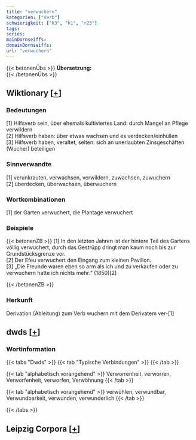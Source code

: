 ```yaml
---
title: "verwuchern"
kategorien: ["Verb"]
schwierigkeit: ["k3", "h1", "r23"]
tags:
series:
mainDornseiffs:
domainDornseiffs:
url: "verwuchern"
---
```


{{< betonenÜbs >}}
**Übersetzung:**  
{{< /betonenÜbs >}}

## Wiktionary [[+](https://de.wiktionary.org/wiki/verwuchern)]

### Bedeutungen
[1] Hilfsverb sein, über ehemals kultiviertes Land: durch Mangel an Pflege verwildern  
[2] Hilfsverb haben: über etwas wachsen und es verdecken/einhüllen  
[3] Hilfsverb haben, veraltet, selten: sich an unerlaubten Zinsgeschäften (Wucher) beteiligen  

### Sinnverwandte
[1] verunkrauten, verwachsen, verwildern, zuwachsen, zuwuchern  
[2] überdecken, überwachsen, überwuchern  

### Wortkombinationen
[1] der Garten verwuchert, die Plantage verwuchert  

### Beispiele
{{< betonenZB >}}
[1] In den letzten Jahren ist der hintere Teil des Gartens völlig verwuchert, durch das Gestrüpp dringt man kaum noch bis zur Grundstücksgrenze vor.  
[2] Der Efeu verwuchert den Eingang zum kleinen Pavillon.  
[3] „Die Freunde waren eben so arm als ich und zu verkaufen oder zu verwuchern hatte ich nichts mehr.“ (1850)[2]  

{{< /betonenZB >}}
### Herkunft
Derivation (Ableitung) zum Verb wuchern mit dem Derivatem ver-[1]  



## dwds [[+](https://www.dwds.de/wb/verwuchern)]

### Wortinformation
{{< tabs "Dwds" >}}
{{< tab "Typische Verbindungen" >}}
{{< /tab >}}

{{< tab "alphabetisch vorangehend" >}}
Verworrenheit, verworren, Verworfenheit, verworfen, Verwöhnung
{{< /tab >}}

{{< tab "alphabetisch vorangehend" >}}
verwühlen, verwundbar, Verwundbarkeit, verwunden, verwunderlich
{{< /tab >}}

{{< /tabs >}}

## Leipzig Corpora [[+](https://corpora.uni-leipzig.de/en/res?word=verwuchern&corpusId=deu_newscrawl-public_2018)]

